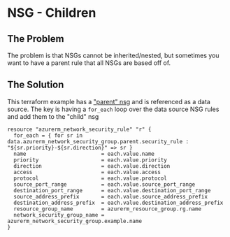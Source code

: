 # NSG - Children

## The Problem
The problem is that NSGs cannot be inherited/nested, but sometimes you want to have a parent rule that all NSGs are based off of. 

## The Solution
This terraform example has a ["parent" nsg](../nsg-parent) and is referenced as a data source. The key is having a `for_each` loop over the data source NSG rules and add them to the "child" nsg

```
resource "azurerm_network_security_rule" "r" {
  for_each = { for sr in data.azurerm_network_security_group.parent.security_rule : "${sr.priority}-${sr.direction}" => sr }
  name                        = each.value.name
  priority                    = each.value.priority
  direction                   = each.value.direction
  access                      = each.value.access
  protocol                    = each.value.protocol
  source_port_range           = each.value.source_port_range
  destination_port_range      = each.value.destination_port_range
  source_address_prefix       = each.value.source_address_prefix
  destination_address_prefix  = each.value.destination_address_prefix
  resource_group_name         = azurerm_resource_group.rg.name
  network_security_group_name = azurerm_network_security_group.example.name
}

```

